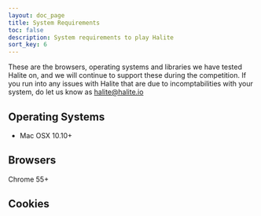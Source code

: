 ```yaml
---
layout: doc_page
title: System Requirements
toc: false
description: System requirements to play Halite
sort_key: 6
---
```

These are the browsers, operating systems and libraries we have tested Halite on, and we will continue to support these during the competition. If you run into any issues with Halite that are due to incomptabilities with your system, do let us know as [halite@halite.io](mailto:halite@halite.io)

## Operating Systems

* Mac OSX 10.10+

## Browsers

Chrome 55+



## Cookies

